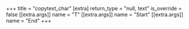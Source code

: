 +++
title = "copytext_char"
[extra]
return_type = "null, text"
is_override = false
[[extra.args]]
name = "T"
[[extra.args]]
name = "Start"
[[extra.args]]
name = "End"
+++